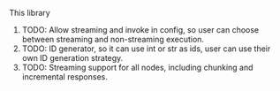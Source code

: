 This library
1. TODO: Allow streaming and invoke in config, so user can choose between streaming and non-streaming execution.
2. TODO: ID generator, so it can use int or str as ids, user can use their own ID generation strategy.
3. TODO: Streaming support for all nodes, including chunking and incremental responses.